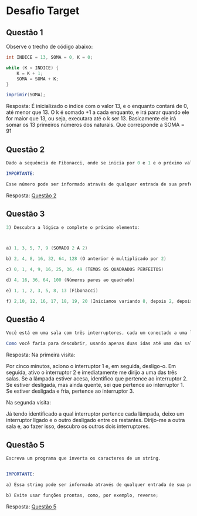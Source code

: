 # Desafio Target

## Questão 1

Observe o trecho de código abaixo:

```java
int INDICE = 13, SOMA = 0, K = 0;

while (K < INDICE) {
    K = K + 1;
    SOMA = SOMA + K;
}

imprimir(SOMA);
```
Resposta:
É inicializado o indice com o valor 13, e o enquanto contará de 0, até menor que 13.
O k é somado +1 a cada enquanto, e irá parar quando ele for maior que 13, ou seja, executara até o k ser 13.
Basicamente ele irá somar os 13 primeiros números dos naturais.
Que corresponde a SOMA = 91

## Questão 2
```java
Dado a sequência de Fibonacci, onde se inicia por 0 e 1 e o próximo valor sempre será a soma dos 2 valores anteriores (exemplo: 0, 1, 1, 2, 3, 5, 8, 13, 21, 34...), escreva um programa na linguagem que desejar onde, informado um número, ele calcule a sequência de Fibonacci e retorne uma mensagem avisando se o número informado pertence ou não a sequência.

IMPORTANTE:

Esse número pode ser informado através de qualquer entrada de sua preferência ou pode ser previamente definido no código;
```
Resposta: [Questão 2](Códigos/segundaquestao.js)

## Questão 3
```java
3) Descubra a lógica e complete o próximo elemento:



a) 1, 3, 5, 7, 9 (SOMADO 2 A 2)

b) 2, 4, 8, 16, 32, 64, 128 (O anterior é multiplicado por 2)

c) 0, 1, 4, 9, 16, 25, 36, 49 (TEMOS OS QUADRADOS PERFEITOS)

d) 4, 16, 36, 64, 100 (Números pares ao quadrado)

e) 1, 1, 2, 3, 5, 8, 13 (Fibonacci)

f) 2,10, 12, 16, 17, 18, 19, 20 (Iniciamos variando 8, depois 2, depois 4, e depois variando 1)


```

## Questão 4
```java
Você está em uma sala com três interruptores, cada um conectado a uma lâmpada em uma sala diferente. Você não pode ver as lâmpadas da sala em que está, mas pode ligar e desligar os interruptores quantas vezes quiser. Seu objetivo é descobrir qual interruptor controla qual lâmpada.

Como você faria para descobrir, usando apenas duas idas até uma das salas das lâmpadas, qual interruptor controla cada lâmpada?
```
Resposta: 
Na primeira visita:

Por cinco minutos, aciono o interruptor 1 e, em seguida, desligo-o. Em seguida, ativo o interruptor 2 e imediatamente me dirijo a uma das três salas.
Se a lâmpada estiver acesa, identifico que pertence ao interruptor 2. Se estiver desligada, mas ainda quente, sei que pertence ao interruptor 1. Se estiver desligada e fria, pertence ao interruptor 3.

Na segunda visita:

Já tendo identificado a qual interruptor pertence cada lâmpada, deixo um interruptor ligado e o outro desligado entre os restantes.
Dirijo-me a outra sala e, ao fazer isso, descubro os outros dois interruptores.

## Questão 5
```java
Escreva um programa que inverta os caracteres de um string.


IMPORTANTE:

a) Essa string pode ser informada através de qualquer entrada de sua preferência ou pode ser previamente definida no código;

b) Evite usar funções prontas, como, por exemplo, reverse;
```
Resposta: [Questão 5](Códigos/QuintaQuestao.js)
